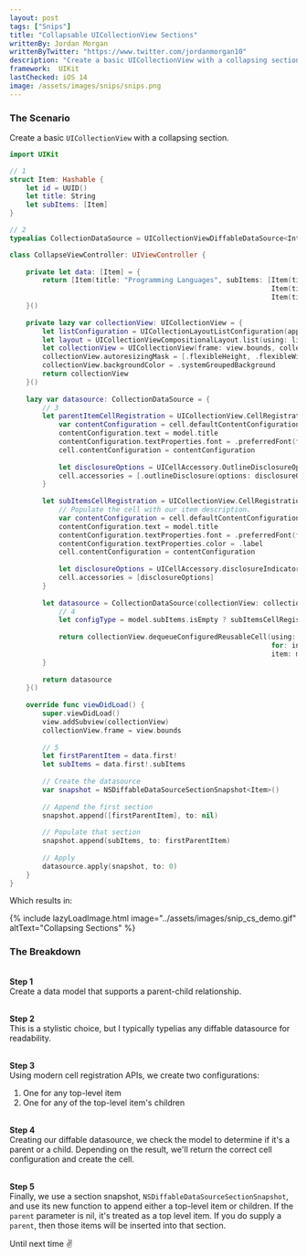 ```yaml
---
layout: post
tags: ["Snips"]
title: "Collapsable UICollectionView Sections"
writtenBy: Jordan Morgan
writtenByTwitter: "https://www.twitter.com/jordanmorgan10"
description: "Create a basic UICollectionView with a collapsing section."
framework:  UIKit
lastChecked: iOS 14
image: /assets/images/snips/snips.png
---
```

### The Scenario
Create a basic `UICollectionView` with a collapsing section.

```swift
import UIKit

// 1
struct Item: Hashable {
    let id = UUID()
    let title: String
    let subItems: [Item]
}

// 2
typealias CollectionDataSource = UICollectionViewDiffableDataSource<Int, Item>

class CollapseViewController: UIViewController {
    
    private let data: [Item] = {
        return [Item(title: "Programming Languages", subItems: [Item(title: "Swift", subItems: []),
                                                                Item(title: "C++", subItems: []),
                                                                Item(title: "C#", subItems: [])])]
    }()
    
    private lazy var collectionView: UICollectionView = {
        let listConfiguration = UICollectionLayoutListConfiguration(appearance: .insetGrouped)
        let layout = UICollectionViewCompositionalLayout.list(using: listConfiguration)
        let collectionView = UICollectionView(frame: view.bounds, collectionViewLayout: layout)
        collectionView.autoresizingMask = [.flexibleHeight, .flexibleWidth]
        collectionView.backgroundColor = .systemGroupedBackground
        return collectionView
    }()
    
    lazy var datasource: CollectionDataSource = {
        // 3
        let parentItemCellRegistration = UICollectionView.CellRegistration<UICollectionViewListCell, Item> { cell, indexPath, model in
            var contentConfiguration = cell.defaultContentConfiguration()
            contentConfiguration.text = model.title
            contentConfiguration.textProperties.font = .preferredFont(forTextStyle: .headline)
            cell.contentConfiguration = contentConfiguration
            
            let disclosureOptions = UICellAccessory.OutlineDisclosureOptions(style: .header)
            cell.accessories = [.outlineDisclosure(options: disclosureOptions)]
        }
        
        let subItemsCellRegistration = UICollectionView.CellRegistration<UICollectionViewListCell, Item> { cell, indexPath, model in
            // Populate the cell with our item description.
            var contentConfiguration = cell.defaultContentConfiguration()
            contentConfiguration.text = model.title
            contentConfiguration.textProperties.font = .preferredFont(forTextStyle: .subheadline)
            contentConfiguration.textProperties.color = .label
            cell.contentConfiguration = contentConfiguration
            
            let disclosureOptions = UICellAccessory.disclosureIndicator()
            cell.accessories = [disclosureOptions]
        }
        
        let datasource = CollectionDataSource(collectionView: collectionView) { collectionView, indexPath, model in
            // 4
            let configType = model.subItems.isEmpty ? subItemsCellRegistration : parentItemCellRegistration
            
            return collectionView.dequeueConfiguredReusableCell(using: configType,
                                                                for: indexPath,
                                                                item: model)
        }
            
        return datasource
    }()
    
    override func viewDidLoad() {
        super.viewDidLoad()
        view.addSubview(collectionView)
        collectionView.frame = view.bounds
        
        // 5
        let firstParentItem = data.first!
        let subItems = data.first!.subItems
        
        // Create the datasource
        var snapshot = NSDiffableDataSourceSectionSnapshot<Item>()
        
        // Append the first section
        snapshot.append([firstParentItem], to: nil)
        
        // Populate that section
        snapshot.append(subItems, to: firstParentItem)
        
        // Apply
        datasource.apply(snapshot, to: 0)
    }
}
```

Which results in:

{% include lazyLoadImage.html image="../assets/images/snip_cs_demo.gif" altText="Collapsing Sections" %}

### The Breakdown
<br />**Step 1**<br />
Create a data model that supports a parent-child relationship.

<br />**Step 2**<br />
This is a stylistic choice, but I typically typelias any diffable datasource for readability.

<br />**Step 3**<br />
Using modern cell registration APIs, we create two configurations:

1. One for any top-level item
2. One for any of the top-level item's children

<br />**Step 4**<br />
Creating our diffable datasource, we check the model to determine if it's a parent or a child. Depending on the result, we'll return the correct cell configuration and create the cell.

<br />**Step 5**<br />
Finally, we use a section snapshot, `NSDiffableDataSourceSectionSnapshot`, and use its new function to append either a top-level item or children. If the `parent` parameter is nil, it's treated as a top level item. If you do supply a `parent`, then those items will be inserted into that section.

Until next time ✌️